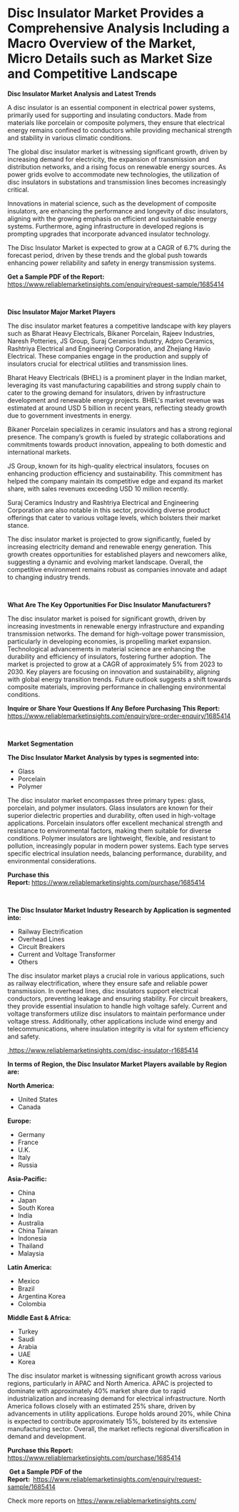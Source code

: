 <p><h1>Disc Insulator Market Provides a Comprehensive Analysis Including a Macro Overview of the Market, Micro Details such as Market Size and Competitive Landscape</h1></p><p><strong>Disc Insulator Market Analysis and Latest Trends</strong></p>
<p><p>A disc insulator is an essential component in electrical power systems, primarily used for supporting and insulating conductors. Made from materials like porcelain or composite polymers, they ensure that electrical energy remains confined to conductors while providing mechanical strength and stability in various climatic conditions. </p><p>The global disc insulator market is witnessing significant growth, driven by increasing demand for electricity, the expansion of transmission and distribution networks, and a rising focus on renewable energy sources. As power grids evolve to accommodate new technologies, the utilization of disc insulators in substations and transmission lines becomes increasingly critical. </p><p>Innovations in material science, such as the development of composite insulators, are enhancing the performance and longevity of disc insulators, aligning with the growing emphasis on efficient and sustainable energy systems. Furthermore, aging infrastructure in developed regions is prompting upgrades that incorporate advanced insulator technology. </p><p>The Disc Insulator Market is expected to grow at a CAGR of 6.7% during the forecast period, driven by these trends and the global push towards enhancing power reliability and safety in energy transmission systems.</p></p>
<p><strong>Get a Sample PDF of the Report:&nbsp;</strong> <a href="https://www.reliablemarketinsights.com/enquiry/request-sample/1685414?utm_campaign=2389&utm_medium=2&utm_source=Github&utm_content=ia&utm_term=17022025&utm_id=disc-insulator">https://www.reliablemarketinsights.com/enquiry/request-sample/1685414</a></p>
<p>&nbsp;</p>
<p><strong>Disc Insulator Major Market Players</strong></p>
<p><p>The disc insulator market features a competitive landscape with key players such as Bharat Heavy Electricals, Bikaner Porcelain, Rajeev Industries, Naresh Potteries, JS Group, Suraj Ceramics Industry, Adpro Ceramics, Rashtriya Electrical and Engineering Corporation, and Zhejiang Havio Electrical. These companies engage in the production and supply of insulators crucial for electrical utilities and transmission lines.</p><p>Bharat Heavy Electricals (BHEL) is a prominent player in the Indian market, leveraging its vast manufacturing capabilities and strong supply chain to cater to the growing demand for insulators, driven by infrastructure development and renewable energy projects. BHEL's market revenue was estimated at around USD 5 billion in recent years, reflecting steady growth due to government investments in energy.</p><p>Bikaner Porcelain specializes in ceramic insulators and has a strong regional presence. The company’s growth is fueled by strategic collaborations and commitments towards product innovation, appealing to both domestic and international markets. </p><p>JS Group, known for its high-quality electrical insulators, focuses on enhancing production efficiency and sustainability. This commitment has helped the company maintain its competitive edge and expand its market share, with sales revenues exceeding USD 10 million recently.</p><p>Suraj Ceramics Industry and Rashtriya Electrical and Engineering Corporation are also notable in this sector, providing diverse product offerings that cater to various voltage levels, which bolsters their market stance.</p><p>The disc insulator market is projected to grow significantly, fueled by increasing electricity demand and renewable energy generation. This growth creates opportunities for established players and newcomers alike, suggesting a dynamic and evolving market landscape. Overall, the competitive environment remains robust as companies innovate and adapt to changing industry trends.</p></p>
<p>&nbsp;</p>
<p><strong>What Are The Key Opportunities For Disc Insulator Manufacturers?</strong></p>
<p><p>The disc insulator market is poised for significant growth, driven by increasing investments in renewable energy infrastructure and expanding transmission networks. The demand for high-voltage power transmission, particularly in developing economies, is propelling market expansion. Technological advancements in material science are enhancing the durability and efficiency of insulators, fostering further adoption. The market is projected to grow at a CAGR of approximately 5% from 2023 to 2030. Key players are focusing on innovation and sustainability, aligning with global energy transition trends. Future outlook suggests a shift towards composite materials, improving performance in challenging environmental conditions.</p></p>
<p><strong>Inquire or Share Your Questions If Any Before Purchasing This Report:</strong> <a href="https://www.reliablemarketinsights.com/enquiry/pre-order-enquiry/1685414?utm_campaign=2389&utm_medium=2&utm_source=Github&utm_content=ia&utm_term=17022025&utm_id=disc-insulator">https://www.reliablemarketinsights.com/enquiry/pre-order-enquiry/1685414</a></p>
<p>&nbsp;</p>
<p><strong>Market Segmentation</strong></p>
<p><strong>The Disc Insulator Market Analysis by types is segmented into:</strong></p>
<p><ul><li>Glass</li><li>Porcelain</li><li>Polymer</li></ul></p>
<p><p>The disc insulator market encompasses three primary types: glass, porcelain, and polymer insulators. Glass insulators are known for their superior dielectric properties and durability, often used in high-voltage applications. Porcelain insulators offer excellent mechanical strength and resistance to environmental factors, making them suitable for diverse conditions. Polymer insulators are lightweight, flexible, and resistant to pollution, increasingly popular in modern power systems. Each type serves specific electrical insulation needs, balancing performance, durability, and environmental considerations.</p></p>
<p><strong>Purchase this Report:&nbsp;</strong><a href="https://www.reliablemarketinsights.com/purchase/1685414?utm_campaign=2389&utm_medium=2&utm_source=Github&utm_content=ia&utm_term=17022025&utm_id=disc-insulator">https://www.reliablemarketinsights.com/purchase/1685414</a></p>
<p>&nbsp;</p>
<p><strong>The Disc Insulator Market Industry Research by Application is segmented into:</strong></p>
<p><ul><li>Railway Electrification</li><li>Overhead Lines</li><li>Circuit Breakers</li><li>Current and Voltage Transformer</li><li>Others</li></ul></p>
<p><p>The disc insulator market plays a crucial role in various applications, such as railway electrification, where they ensure safe and reliable power transmission. In overhead lines, disc insulators support electrical conductors, preventing leakage and ensuring stability. For circuit breakers, they provide essential insulation to handle high voltage safely. Current and voltage transformers utilize disc insulators to maintain performance under voltage stress. Additionally, other applications include wind energy and telecommunications, where insulation integrity is vital for system efficiency and safety.</p></p>
<p><a href="https://www.reliablemarketinsights.com/disc-insulator-r1685414?utm_campaign=2389&utm_medium=2&utm_source=Github&utm_content=ia&utm_term=17022025&utm_id=disc-insulator">&nbsp;https://www.reliablemarketinsights.com/disc-insulator-r1685414</a></p>
<p><strong>In terms of Region, the Disc Insulator Market Players available by Region are:</strong></p>
<p>
    <p> <strong> North America: </strong>
        <ul>
            <li>United States</li>
            <li>Canada</li>
        </ul>
        </p> 
    <p> <strong> Europe: </strong>
        <ul>
            <li>Germany</li>
            <li>France</li>
            <li>U.K.</li>
            <li>Italy</li>
            <li>Russia</li>
        </ul>
        </p> 
    <p> <strong> Asia-Pacific: </strong>
        <ul>
            <li>China</li>
            <li>Japan</li>
            <li>South Korea</li>
            <li>India</li>
            <li>Australia</li>
            <li>China Taiwan</li>
            <li>Indonesia</li>
            <li>Thailand</li>
            <li>Malaysia</li>
        </ul>
        </p> 
    <p> <strong> Latin America: </strong>
        <ul>
            <li>Mexico</li>
            <li>Brazil</li>
            <li>Argentina Korea</li>
            <li>Colombia</li>
        </ul>
        </p> 
    <p> <strong> Middle East & Africa: </strong>
        <ul>
            <li>Turkey</li>
            <li>Saudi</li>
            <li>Arabia</li>
            <li>UAE</li>
            <li>Korea</li>
        </ul>
    </p>
    </p>
<p><p>The disc insulator market is witnessing significant growth across various regions, particularly in APAC and North America. APAC is projected to dominate with approximately 40% market share due to rapid industrialization and increasing demand for electrical infrastructure. North America follows closely with an estimated 25% share, driven by advancements in utility applications. Europe holds around 20%, while China is expected to contribute approximately 15%, bolstered by its extensive manufacturing sector. Overall, the market reflects regional diversification in demand and development.</p></p>
<p><strong>Purchase this Report: </strong><a href="https://www.reliablemarketinsights.com/purchase/1685414?utm_campaign=2389&utm_medium=2&utm_source=Github&utm_content=ia&utm_term=17022025&utm_id=disc-insulator">https://www.reliablemarketinsights.com/purchase/1685414</a></p>
<p>&nbsp;<strong>Get a Sample PDF of the Report:&nbsp;&nbsp;</strong><a href="https://www.reliablemarketinsights.com/enquiry/request-sample/1685414?utm_campaign=2389&utm_medium=2&utm_source=Github&utm_content=ia&utm_term=17022025&utm_id=disc-insulator">https://www.reliablemarketinsights.com/enquiry/request-sample/1685414</a></p>
<p><strong></strong></p>
<p>Check more reports on <a href="https://www.reliablemarketinsights.com/?utm_campaign=2389&utm_medium=2&utm_source=Github&utm_content=ia&utm_term=17022025&utm_id=disc-insulator">https://www.reliablemarketinsights.com/</a></p>